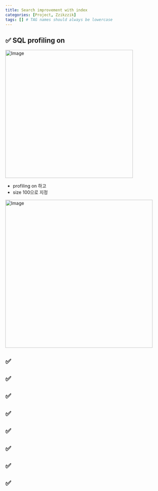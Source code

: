 ```yaml
---
title: Search improvement with index
categories: [Project, Zzikzzik]
tags: [] # TAG names should always be lowercase
---
```


## ✅ SQL profiling on

<img width="400" alt="Image" src="https://github.com/user-attachments/assets/ec6153ce-d506-49bf-925f-96b3fd855c42" />

- profiling on 하고
- size 100으로 지정

<img width="462" alt="Image" src="https://github.com/user-attachments/assets/759dff82-c88d-4d95-8806-d82fe150bb4f" />

## ✅

## ✅

## ✅

## ✅

## ✅

## ✅

## ✅

## ✅
